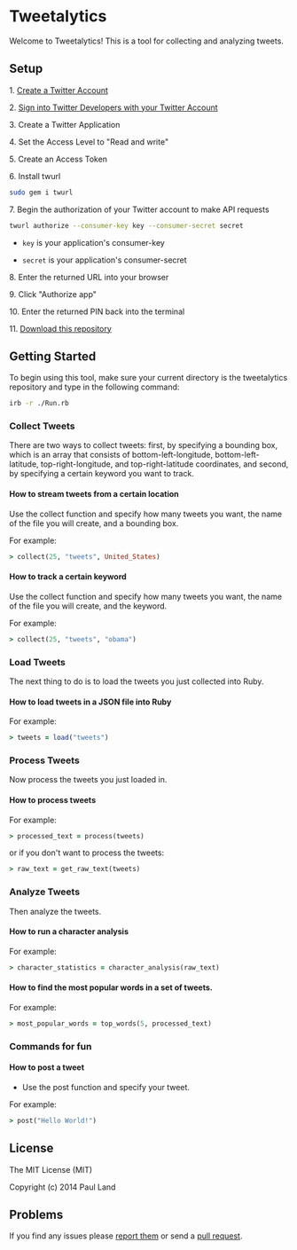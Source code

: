 # Tweetalytics #

Welcome to Tweetalytics! This is a tool for collecting and analyzing tweets.

## Setup ##

1\. <a href="https://twitter.com/signup" target="_blank">Create a Twitter Account</a>

2\. <a href="https://dev.twitter.com/apps" target="_blank">Sign into Twitter Developers with your Twitter Account</a>

3\. Create a Twitter Application

4\. Set the Access Level to "Read and write"

5\. Create an Access Token

6\. Install twurl

```bash
sudo gem i twurl
```

7\. Begin the authorization of your Twitter account to make API requests

```bash
twurl authorize --consumer-key key --consumer-secret secret
```

* `key` is your application's consumer-key

* `secret` is your application's consumer-secret

8\. Enter the returned URL into your browser

9\. Click "Authorize app"

10\. Enter the returned PIN back into the terminal

11\. <a href="https://github.com/tweetalytics/tweetalytics/archive/master.zip" target="_blank">Download this repository</a>

## Getting Started ##

To begin using this tool, make sure your current directory is the tweetalytics repository and type in the following command:

```bash
irb -r ./Run.rb
```

### Collect Tweets ###

There are two ways to collect tweets: first, by specifying a bounding box, which is an array that consists of bottom-left-longitude, bottom-left-latitude, top-right-longitude, and top-right-latitude coordinates, and second, by specifying a certain keyword you want to track.

#### How to stream tweets from a certain location ####

Use the collect function and specify how many tweets you want, the name of the file you will create, and a bounding box.

For example:

```ruby
> collect(25, "tweets", United_States)
```

#### How to track a certain keyword ####

Use the collect function and specify how many tweets you want, the name of the file you will create, and the keyword.

For example:

```ruby
> collect(25, "tweets", "obama")
```

### Load Tweets ###

The next thing to do is to load the tweets you just collected into Ruby.

#### How to load tweets in a JSON file into Ruby ####

For example:

```ruby
> tweets = load("tweets")
```

### Process Tweets ###

Now process the tweets you just loaded in.

#### How to process tweets ####

For example:

```ruby
> processed_text = process(tweets)
```

or if you don't want to process the tweets:

```ruby
> raw_text = get_raw_text(tweets)
```

### Analyze Tweets ###

Then analyze the tweets.

#### How to run a character analysis ####

For example:

```ruby
> character_statistics = character_analysis(raw_text)
```

#### How to find the most popular words in a set of tweets. ####

For example:

```ruby
> most_popular_words = top_words(5, processed_text)
```

### Commands for fun ###

#### How to post a tweet ####

* Use the post function and specify your tweet.

For example:

```ruby
> post("Hello World!")
```

## License ##

The MIT License (MIT)

Copyright (c) 2014 Paul Land

## Problems ##

If you find any issues please [report them](https://github.com/tweetalytics/tweetalytics/issues) or send a [pull request](https://github.com/tweetalytics/tweetalytics/pulls).
